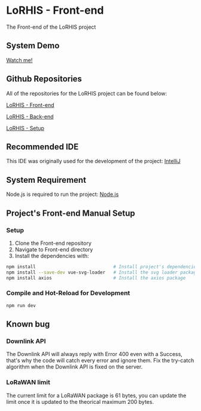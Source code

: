 # LoRHIS - Front-end
The Front-end of the LoRHIS project

## System Demo
[Watch me!](https://youtu.be/kN-17XNx0wQ?si=_ugtKiUVP83O7ex4)

## Github Repositories
All of the repositories for the LoRHIS project can be found below:

[LoRHIS - Front-end](https://github.com/Nadekoii/LoRHIS-frontend)

[LoRHIS - Back-end](https://github.com/Nadekoii/LoRHIS-backend)

[LoRHIS - Setup](https://github.com/Nadekoii/LoRHIS-setup)

## Recommended IDE
This IDE was originally used for the development of the project:
[IntelliJ](https://www.jetbrains.com/idea/)

## System Requirement
Node.js is required to run the project:
[Node.js](https://nodejs.org/en/download/package-manager)

## Project's Front-end Manual Setup
### Setup
1. Clone the Front-end repository
2. Navigate to Front-end directory
3. Install the dependencies with:
```sh
npm install                             # Install project's dependencies
npm install --save-dev vue-svg-loader   # Install the svg loader package
npm install axios                       # Install the axios package
```

### Compile and Hot-Reload for Development
```sh
npm run dev
```

## Known bug
### Downlink API
The Downlink API will always reply with Error 400 even with a Success, that's why the code will catch every error and ignore them. Fix the try-catch algorithm when the Downlink API is fixed on the server.
### LoRaWAN limit
The current limit for a LoRaWAN package is 61 bytes, you can update the limit once it is updated to the theorical maximum 200 bytes.
